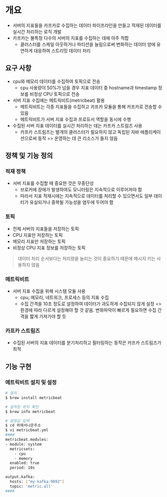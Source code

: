 # 개요
- 서버의 지표들을 카프카로 수집하는 데이터 파이프라인을 만들고 적재된 데이터를 실시간 처리하는 로직 개발
- 카프카는 불특정 다수의 서버의 지표를 수집하는 데에 아주 적합
  - 클러스터를 스케일 아웃하거나 파티션을 늘림으로써 변화하는 데이터 양에 유연하게 대응하여 스트리밍 데이터 처리

## 요구 사항
- cpu와 메모리 데이터를 수집하여 토픽으로 전송
  - cpu 사용량이 50%가 넘을 경우 지표 데이터 중 hostname과 timestamp 정보를 비정상 CPU 토픽으로 전송
- 서버 지표 수집에는 메트릭비트(metricbeat) 활용
  - 메트릭비트는 각종 지표들을 수집하고 카프카 모듈을 통해 카프카로 전송할 수 있음
  - 메트릭비트가 서버 지표 수집과 프로듀서 역할을 동시에 수행
- 수집된 서버 지표 데이터를 실시간 처리하는 데는 카프카 스트림즈 사용
  - 카프카 스트림즈는 별개의 클러스터가 필요하지 않고 독립된 자바 애플리케이션으로써 동작 => 운영하는 데 큰 리소스가 들지 않음

## 정책 및 기능 정의
### 적재 정책
- 서버 지표를 수집할 때 중요한 것은 무중단성
  - 브로커에 장애가 발생하여도 모니터링은 지속적으로 이루어져야 함
  - 따라서 지표 적재시에는 지속적으로 데이터를 처리할 수 있으면서도 일부 데이터가 유실되거나 중복될 가능성을 염두에 두어야 함

### 토픽
- 전체 서버의 지표들을 저장하는 토픽
- CPU 지표만 저장하는 토픽
- 메모리 지표만 저장하는 토픽
- 비정상 CPU 지표 정보를 저장하는 토픽

> 데이터 처리 순서보다는 처리량을 늘리는 것이 중요하기 때문에 메시지 키는 사용하지 않음

### 메트릭비트
- 서버 지표 수집을 위해 시스템 모듈 사용
  - cpu, 메모리, 네트워크, 프로세스 등의 지표 수집
  - 수집 간격을 10초 정도로 설정하여 데이터가 과도하게 수집되지 않게 설정 => 환경에 따라 다르게 설정해야 할 것 같음. 변화파악이 빠르게 필요하면 수집 간격을 짧게 가져가야 할 듯

### 카프카 스트림즈
- 수집된 서버의 지표 데이터를 분기처리하고 필터링하는 동작은 카프카 스트림즈가 최적


## 기능 구현
### 메트릭비트 설치 및 설정
```bash
# 설치
$ brew install metricbeat

# 설치된 위치 확인
$ brew info metricbeat

# 설정값 입력
$ cd 위에서나온주소
$ vi metricbeat.yml
####
metricbeat.modules:
- module: system
  metricsets:
    - cpu
    - memory
  enabled: true
  period: 10s

output.kafka:
  hosts: ["my-kafka:9092"]
  topic: 'metric.all'
####
```